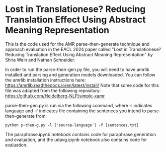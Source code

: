 # Lost in Translationese? Reducing Translation Effect Using Abstract Meaning Representation

This is the code used for the AMR parse-then-generate technique and approach evaluation in the EACL 2024 paper called "Lost in Translationese? Reducing Translation Effect Using Abstract Meaning Representation" by Shira Wein and Nathan Schneider.

In order to run the parse-then-gen.py file, you will need to have amrlib installed and parsing and generation models downloaded. You can follow the amrlib installation instructions here: https://amrlib.readthedocs.io/en/latest/install/
Note that some code for this file was adapted from the following repository: https://github.com/Heidelberg-NLP/simple-xamr

parse-then-gen.py is run via the following command, where -l indicates language and -f indicates file containing the sentences you intend to parse-then-generate from:
```
python p-then-g.py -l ['source-language'] -f [sentences.txt]
```

The paraphrase.ipynb notebook contains code for paraphrase generation and evaluation, and the udavg.ipynb notebook also contains code for evaluation.
